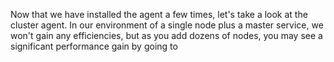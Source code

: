 Now that we have installed the agent a few times, let's take a look at the cluster agent. In our environment of a single node plus a master service, we won't gain any efficiencies, but as you add dozens of nodes, you may see a significant performance gain by going to 